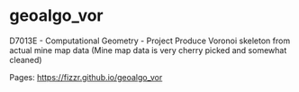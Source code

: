 # geoalgo_vor
D7013E - Computational Geometry - Project
Produce Voronoi skeleton from actual mine map data
(Mine map data is very cherry picked and somewhat cleaned)

Pages: https://fizzr.github.io/geoalgo_vor
